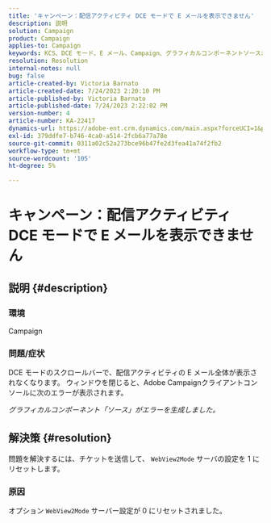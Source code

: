 ```yaml
---
title: 'キャンペーン：配信アクティビティ DCE モードで E メールを表示できません'
description: 説明
solution: Campaign
product: Campaign
applies-to: Campaign
keywords: KCS、DCE モード、E メール、Campaign、グラフィカルコンポーネントソースがエラーを生成しました。配信アクティビティ
resolution: Resolution
internal-notes: null
bug: false
article-created-by: Victoria Barnato
article-created-date: 7/24/2023 2:20:10 PM
article-published-by: Victoria Barnato
article-published-date: 7/24/2023 2:22:02 PM
version-number: 4
article-number: KA-22417
dynamics-url: https://adobe-ent.crm.dynamics.com/main.aspx?forceUCI=1&pagetype=entityrecord&etn=knowledgearticle&id=813ca62e-2d2a-ee11-bdf4-6045bd0065b6
exl-id: 379ddfe7-b746-4ca0-a514-2fcb6a77a78e
source-git-commit: 0311a02c52a273bce96b47fe2d3fea41a74f2fb2
workflow-type: tm+mt
source-wordcount: '105'
ht-degree: 5%

---
```


# キャンペーン：配信アクティビティ DCE モードで E メールを表示できません

## 説明 {#description}


### 環境

Campaign

### 問題/症状

DCE モードのスクロールバーで、配信アクティビティの E メール全体が表示されなくなります。 ウィンドウを閉じると、Adobe Campaignクライアントコンソールに次のエラーが表示されます。

*グラフィカルコンポーネント「ソース」がエラーを生成しました。*


## 解決策 {#resolution}


問題を解決するには、チケットを送信して、 `WebView2Mode` サーバの設定を 1 にリセットします。

### 原因

オプション `WebView2Mode` サーバー設定が 0 にリセットされました。
